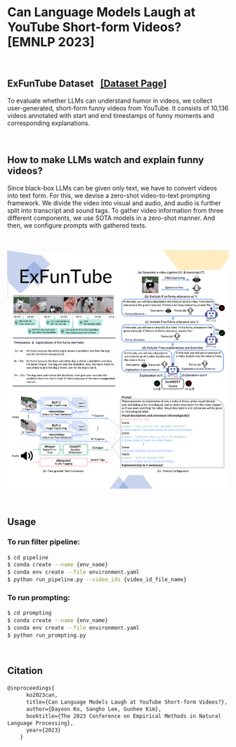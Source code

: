 # Can Language Models Laugh at YouTube Short-form Videos? [EMNLP 2023]  
<br/>


## ExFunTube Dataset &nbsp; <a href="https://exfuntube.github.io/">[Dataset Page]</a>
To evaluate whether LLMs can understand humor in videos, we collect user-generated, short-form funny videos from YouTube. It consists of 10,136 videos annotated with start and end timestamps of funny moments and corresponding explanations.<br/>  
<br/>
## How to make LLMs watch and explain funny videos?
Since black-box LLMs can be given only text, we have to convert videos into text form. For this, we devise a zero-shot video-to-text prompting framework. We divide the video into visual and audio, and audio is further split into transcript and sound tags. To gather video information from three different components, we use SOTA models in a zero-shot manner. And then, we configure prompts with gathered texts.<br/>  
<br/>

![ExFunTube](./image.png)   

<br/>

## Usage

### To run filter pipeline:

```bash
$ cd pipeline
$ conda create --name {env_name}
$ conda env create --file environment.yaml
$ python run_pipeline.py --video_ids {video_id_file_name}
```

### To run prompting:

```bash
$ cd prompting
$ conda create --name {env_name}
$ conda env create --file environment.yaml
$ python run_prompting.py
```
<br/>

## Citation
```
@inproceedings{
      ko2023can,
      title={Can Language Models Laugh at YouTube Short-form Videos?},
      author={Dayoon Ko, Sangho Lee, Gunhee Kim},
      booktitle={The 2023 Conference on Empirical Methods in Natural Language Processing},
      year={2023}
    }
```
